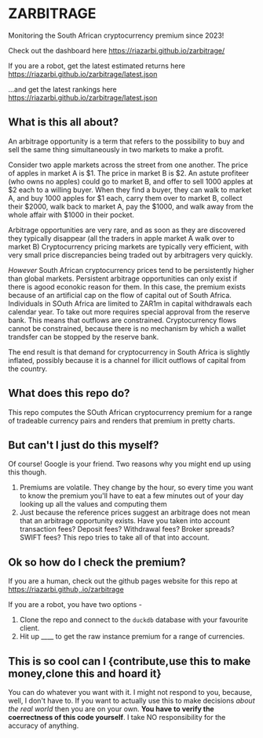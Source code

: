# ZARBITRAGE

Monitoring the South African cryptocurrency premium since 2023!

Check out the dashboard here https://riazarbi.github.io/zarbitrage/  

If you are a robot, get the latest estimated returns here https://riazarbi.github.io/zarbitrage/latest.json  

...and get the latest rankings here https://riazarbi.github.io/zarbitrage/latest.json

## What is this all about?

An arbitrage opportunity is a term that refers to the possibility to buy and sell the same thing simultaneously in two markets to make a profit. 

Consider two apple markets across the street from one another. The price of apples in market A is $1. The price in market B is $2. An astute profiteer (who owns no apples) could go to market B, and offer to sell 1000 apples at $2 each to a willing buyer. When they find a buyer, they can walk to market A, and buy 1000 apples for $1 each, carry them over to market B, collect their $2000, walk back to market A, pay the $1000, and walk away from the whole affair with $1000 in their pocket.

Arbitrage opportunities are very rare, and as soon as they are discovered they typically disappear (all the traders in apple market A walk over to market B) Cryptocurrency pricing markets are typically very efficient, with very small price discrepancies being traded out by arbitragers very quickly. 

_However_ South African cryptocurrency prices tend to be persistently higher than global markets. Persistent arbitrage opportunities can only exist if there is agood econokic reason for them. In this case, the premium exists because of an artificial cap on the flow of capital out of South Africa. Individuals in SOuth Africa are limited to ZAR1m in capital withdrawals each calendar year. To take out more requires special approval from the reserve bank. This means that outflows are constrained. Cryptocurrency flows cannot be constrained, because there is no mechanism by which a wallet trandsfer can be stopped by the reserve bank. 

The end result is that demand for cryptocurrency in South Africa is slightly inflated, possibly because it is a channel for illicit outflows of capital from the country. 

## What does this repo do?

This repo computes the SOuth African cryptocurrency premium for a range of tradeable currency pairs and renders that premium in pretty charts.

## But can't I just do this myself?

Of course! Google is your friend. Two reasons why you might end up using this though.

1. Premiums are volatile. They change by the hour, so every time you want to know the premium you'll have to eat a few minutes out of your day looking up all the values and computing them 
2. Just because the reference prices suggest an arbitrage does not mean that an arbitrage opportunity exists. Have you taken into account transaction fees? Deposit fees? Withdrawal fees? Broker spreads? SWIFT fees? This repo tries to take all of that into account. 

## Ok so how do I check the premium?

If you are a human, check out the github pages website for this repo at https://riazarbi.github,.io/zarbitrage

If you are a robot, you have two options - 

1. Clone the repo and connect to the `duckdb` database with your favourite client.
2. Hit up ____ to get the raw instance premium for a range of currencies.

## This is so cool can I {contribute,use this to make money,clone this and hoard it}

You can do whatever you want with it. I might not respond to you, because, well, I don't have to. If you want to actually use this to make decisions _about the real world_ then you are on your own. **You have to verify the coerrectness of this code yourself**. I take NO responsibility for the accuracy of anything.